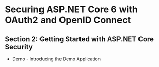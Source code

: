 # Securing ASP.NET Core 6 with OAuth2 and OpenID Connect
## Section 2: Getting Started with ASP.NET Core Security
* Demo - Introducing the Demo Application